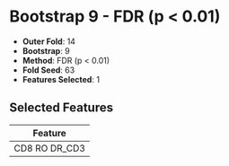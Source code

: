 # Bootstrap 9 - FDR (p < 0.01)

- **Outer Fold**: 14
- **Bootstrap**: 9
- **Method**: FDR (p < 0.01)
- **Fold Seed**: 63
- **Features Selected**: 1

## Selected Features

| Feature |
|---------|
| CD8 RO DR_CD3 |
